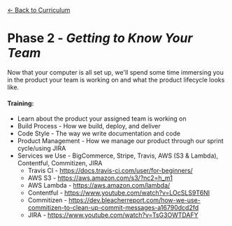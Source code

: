 [← Back to Curriculum](./)

# Phase 2 - *Getting to Know Your Team*

Now that your computer is all set up, we'll spend some time immersing you in the product your team is working on and what the product lifecycle looks like.

#### **Training:**
* Learn about the product your assigned team is working on 
* Build Process - How we build, deploy, and deliver
* Code Style - The way we write documentation and code
* Product Management - How we manage our product through our sprint cycle/using JIRA
* Services we Use - BigCommerce, Stripe, Travis, AWS (S3 & Lambda), Contentful, Commitizen, JIRA 
    - Travis CI - https://docs.travis-ci.com/user/for-beginners/
    - AWS S3 - https://aws.amazon.com/s3/?nc2=h_m1
    - AWS Lambda - https://aws.amazon.com/lambda/
    - Contentful - https://www.youtube.com/watch?v=LOcSLS9T6NI
    - Commitizen - https://dev.bleacherreport.com/how-we-use-commitizen-to-clean-up-commit-messages-a16790dcd2fd
    - JIRA - https://www.youtube.com/watch?v=TsG3OWTDAFY
